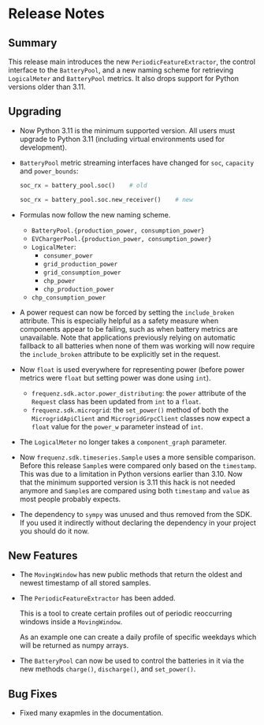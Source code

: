 # Release Notes

## Summary

This release main introduces the new `PeriodicFeatureExtractor`, the control interface to the `BatteryPool`, and a new naming scheme for retrieving `LogicalMeter` and `BatteryPool` metrics. It also drops support for Python versions older than 3.11.

## Upgrading

* Now Python 3.11 is the minimum supported version.  All users must upgrade to Python 3.11 (including virtual environments used for development).

* `BatteryPool` metric streaming interfaces have changed for `soc`, `capacity` and `power_bounds`:

  ```python
  soc_rx = battery_pool.soc()    # old

  soc_rx = battery_pool.soc.new_receiver()    # new
  ```

* Formulas now follow the new naming scheme.

  - `BatteryPool.{production_power, consumption_power}`
  - `EVChargerPool.{production_power, consumption_power}`
  - `LogicalMeter`:
    - `consumer_power`
    - `grid_production_power`
    - `grid_consumption_power`
    - `chp_power`
    - `chp_production_power`
  - `chp_consumption_power`

* A power request can now be forced by setting the `include_broken` attribute. This is especially helpful as a safety measure when components appear to be failing, such as when battery metrics are unavailable. Note that applications previously relying on automatic fallback to all batteries when none of them was working will now require the `include_broken` attribute to be explicitly set in the request.

* Now `float` is used everywhere for representing power (before power metrics were `float` but setting power was done using `int`).
  * `frequenz.sdk.actor.power_distributing`: the `power` attribute of the `Request` class has been updated from `int` to a `float`.
  * `frequenz.sdk.microgrid`: the `set_power()` method of both the `MicrogridApiClient` and `MicrogridGrpcClient` classes now expect a `float` value for the `power_w` parameter instead of `int`.

* The `LogicalMeter` no longer takes a `component_graph` parameter.

* Now `frequenz.sdk.timeseries.Sample` uses a more sensible comparison.  Before this release `Sample`s were compared only based on the `timestamp`.  This was due to a limitation in Python versions earlier than 3.10.  Now that the minimum supported version is 3.11 this hack is not needed anymore and `Sample`s are compared using both `timestamp` and `value` as most people probably expects.

* The dependency to `sympy` was unused and thus removed from the SDK.  If you used it indirectly without declaring the dependency in your project you should do it now.

## New Features

* The `MovingWindow` has new public methods that return the oldest and newest timestamp of all stored samples.

* The `PeriodicFeatureExtractor` has been added.

  This is a tool to create certain profiles out of periodic reoccurring windows inside a `MovingWindow`.

  As an example one can create a daily profile of specific weekdays which will be returned as numpy arrays.

* The `BatteryPool` can now be used to control the batteries in it via the new methods `charge()`, `discharge()`, and `set_power()`.

## Bug Fixes

* Fixed many exapmles in the documentation.
